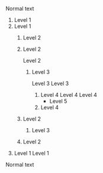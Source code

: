 Normal text

1. Level 1
2. Level 1
   1. Level 2
   2. Level 2

      Level 2
      1. Level 3

         Level 3
      Level 3

          1. Level 4
Level 4
Level 4
               + Level 5
          2. Level 4
   3. Level 2
      1. Level 3
   4. Level 2
3. Level 1
Level 1

Normal text
